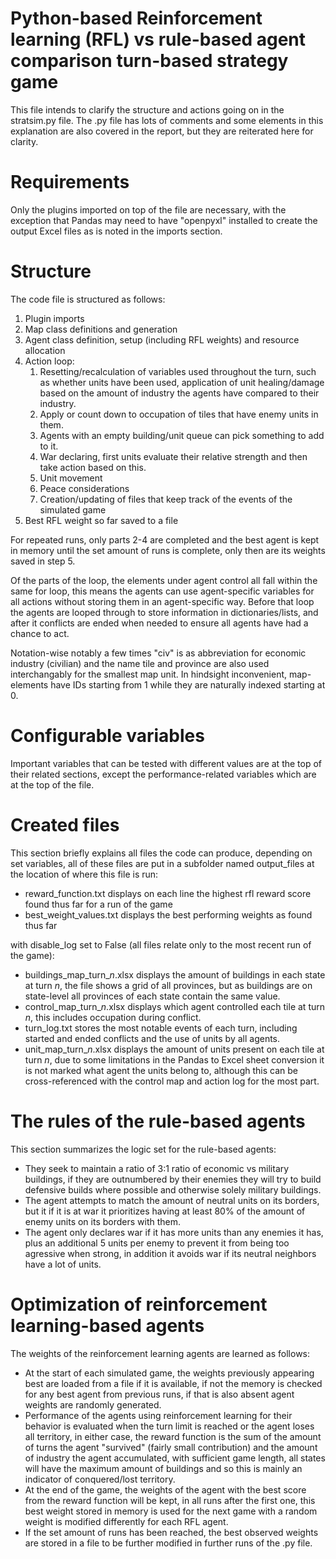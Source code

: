 # Python-based Reinforcement learning (RFL) vs rule-based agent comparison turn-based strategy game
This file intends to clarify the structure and actions going on in the stratsim.py file. The .py file has lots of comments and some elements in this explanation are also covered in the report, but they are reiterated here for clarity.

# Requirements
Only the plugins imported on top of the file are necessary, with the exception that Pandas may need to have "openpyxl" installed to create the output Excel files as is noted in the imports section.

# Structure
The code file is structured as follows:
1. Plugin imports
2. Map class definitions and generation
3. Agent class definition, setup (including RFL weights) and resource allocation
4. Action loop:
	1. Resetting/recalculation of variables used throughout the turn, such as whether units have been used, application of unit healing/damage based on the amount of industry the agents have compared to their industry.
	2. Apply or count down to occupation of tiles that have enemy units in them.
	3. Agents with an empty building/unit queue can pick something to add to it.
	4. War declaring, first units evaluate their relative strength and then take action based on this.
	5. Unit movement
	6. Peace considerations
	7. Creation/updating of files that keep track of the events of the simulated game
5. Best RFL weight so far saved to a file

For repeated runs, only parts 2-4 are completed and the best agent is kept in memory until the set amount of runs is complete, only then are its weights saved in step 5.

Of the parts of the loop, the elements under agent control all fall within the same for loop, this means the agents can use agent-specific variables for all actions without storing them in an agent-specific way. Before that loop the agents are looped through to store information in dictionaries/lists, and after it conflicts are ended when needed to ensure all agents have had a chance to act.

Notation-wise notably a few times "civ" is as abbreviation for economic industry (civilian) and the name tile and province are also used interchangably for the smallest map unit. In hindsight inconvenient, map-elements have IDs starting from 1 while they are naturally indexed starting at 0.

# Configurable variables
Important variables that can be tested with different values are at the top of their related sections, except the performance-related variables which are at the top of the file.

# Created files
This section briefly explains all files the code can produce, depending on set variables, all of these files are put in a subfolder named output_files at the location of where this file is run:

- reward_function.txt displays on each line the highest rfl reward score found thus far for a run of the game
- best_weight_values.txt displays the best performing weights as found thus far

with disable_log set to False (all files relate only to the most recent run of the game):
- buildings_map_turn_*n*.xlsx displays the amount of buildings in each state at turn *n*, the file shows a grid of all provinces, but as buildings are on state-level all provinces of each state contain the same value.
- control_map_turn_*n*.xlsx displays which agent controlled each tile  at turn *n*, this includes occupation during conflict.
- turn_log.txt stores the most notable events of each turn, including started and ended conflicts and the use of units by all agents.
- unit_map_turn_*n*.xlsx displays the amount of units present on each tile at turn *n*, due to some limitations in the Pandas to Excel sheet conversion it is not marked what agent the units belong to, although this can be cross-referenced with the control map and action log for the most part.

# The rules of the rule-based agents
This section summarizes the logic set for the rule-based agents:
- They seek to maintain a ratio of 3:1 ratio of economic vs military buildings, if they are outnumbered by their enemies they will try to build defensive builds where possible and otherwise solely military buildings.
- The agent attempts to match the amount of neutral units on its borders, but it if it is at war it prioritizes having at least 80% of the amount of enemy units on its borders with them.
- The agent only declares war if it has more units than any enemies it has, plus an additional 5 units per enemy to prevent it from being too agressive when strong, in addition it avoids war if its neutral neighbors have a lot of units.

# Optimization of reinforcement learning-based agents
The weights of the reinforcement learning agents are learned as follows:
- At the start of each simulated game, the weights previously appearing best are loaded from a file if it is available, if not the memory is checked for any best agent from previous runs, if that is also absent agent weights are randomly generated.
- Performance of the agents using reinforcement learning for their behavior is evaluated when the turn limit is reached or the agent loses all territory, in either case, the reward function is the sum of the amount of turns the agent "survived" (fairly small contribution) and the amount of industry the agent accumulated, with sufficient game length, all states will have the maximum amount of buildings and so this is mainly an indicator of conquered/lost territory.
- At the end of the game, the weights of the agent with the best score from the reward function will be kept, in all runs after the first one, this best weight stored in memory is used for the next game with a random weight is modified differently for each RFL agent.
- If the set amount of runs has been reached, the best observed weights are stored in a file to be further modified in further runs of the .py file.
